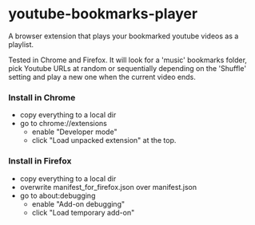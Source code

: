 # youtube-bookmarks-player

A browser extension that plays your bookmarked youtube videos as a playlist. 

Tested in Chrome and Firefox. It will look for a 'music' bookmarks folder, pick
Youtube URLs at random or sequentially depending on the 'Shuffle' setting and
play a new one when the current video ends.

### Install in Chrome
  - copy everything to a local dir
  - go to chrome://extensions
    - enable "Developer mode"
    - click "Load unpacked extension" at the top.

### Install in Firefox
  - copy everything to a local dir
  - overwrite manifest_for_firefox.json over manifest.json
  - go to about:debugging
    - enable "Add-on debugging"
    - click "Load temporary add-on"
